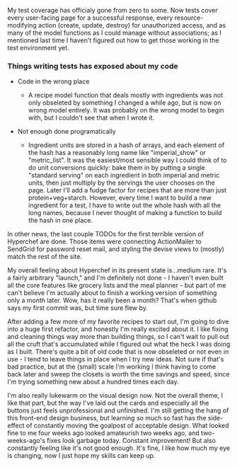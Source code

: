 My test coverage has officialy gone from zero to some. Now tests cover every
user-facing page for a successful response, every resource-modifying action
(create, update, destroy) for unauthorized access, and as many of the model
functions as I could manage without associations; as I mentioned last time I
haven't figured out how to get those working in the test environment yet. 

### Things writing tests has exposed about my code 
  - Code in the wrong place
    - A recipe model function that deals mostly with ingredients was not only
      obseleted by something I changed a while ago, but is now on wrong model
      entirely. It was probably on the wrong model to begin with, but I
      couldn't see that when I wrote it.

  - Not enough done programatically 
    - Ingredient units are stored in a hash of arrays, and each element of the
      hash has a reasonably long name like "imperial\_show" or "metric\_list".
      It was the easiest/most sensible way I could think of to do unit
      conversions quickly: bake them in by putting a single "standard serving"
      on each ingredient in both imperial and metric units, then just multiply
      by the servings the user chooses on the page. Later I'll add a fudge
      factor for recipes that are more than just protein+veg+starch.  However,
      every time I want to build a new ingredient for a test, I have
      to write out the whole hash with all the long names, because I never
      thought of making a function to build the hash in one place.

In other news, the last couple TODOs for the first terrible version of
Hyperchef are done. Those items were connecting ActionMailer to SendGrid for
password reset mail, and styling the devise views to (mostly) match the rest of
the site.

My overall feeling about Hyperchef in its present state is...medium rare. It's
a fairly arbitrary "launch," and I'm definitely not done - I haven't even built
all the core features like grocery lists and the meal planner - but part of me
can't believe I'm actually about to finish a working version of something only
a month later. Wow, has it really been a month? That's when github says my
first commit was, but time sure flew by. 

After adding a few more of my favorite recipes to start out, I'm going to dive
into a huge first refactor, and honestly I'm really excited about it. I like
fixing and cleaning things way more than building things, so I can't wait to
pull out all the cruft that's accumulated while I figured out what the heck I
was doing as I built. There's quite a bit of old code that is now obseleted or
not even in use - I tend to leave things in place when I try new ideas. Not
sure if that's bad practice, but at the (small) scale I'm working I think
having to come back later and sweep the closets is worth the time savings and
speed, since I'm trying something new about a hundred times each day.

I'm also really lukewarm on the visual design now. Not the overall theme, I
like that part, but the way I've laid out the cards and especially all the
buttons just feels unprofessional and unfinished. I'm still getting the hang of
this front-end design business, but learning so much so fast has the
side-effect of constantly moving the goalpost of acceptable design. What looked
fine to me four weeks ago looked amateurish two weeks ago, and two-weeks-ago's
fixes look garbage today. Constant improvement! But also constantly feeling
like it's not good enough. It's fine, I like how much my eye is changing, now I
just hope my skills can keep up.
